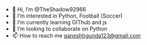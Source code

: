 - 👋 Hi, I’m @TheShadow92966
- 👀 I’m interested in Python, Football (Soccer)
- 🌱 I’m currently learning GIThub and js
- 💞️ I’m looking to collaborate on Python
- 📫 How to reach me ganeshhgunda123@gmail.com

<!---
TheShadow92966/TheShadow92966 is a ✨ special ✨ repository because its `README.md` (this file) appears on your GitHub profile.
You can click the Preview link to take a look at your changes.
--->

